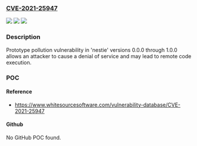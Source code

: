 ### [CVE-2021-25947](https://cve.mitre.org/cgi-bin/cvename.cgi?name=CVE-2021-25947)
![](https://img.shields.io/static/v1?label=Product&message=nestie&color=blue)
![](https://img.shields.io/static/v1?label=Version&message=n%2Fa&color=blue)
![](https://img.shields.io/static/v1?label=Vulnerability&message=Prototype%20Pollution&color=brighgreen)

### Description

Prototype pollution vulnerability in 'nestie' versions 0.0.0 through 1.0.0 allows an attacker to cause a denial of service and may lead to remote code execution.

### POC

#### Reference
- https://www.whitesourcesoftware.com/vulnerability-database/CVE-2021-25947

#### Github
No GitHub POC found.

